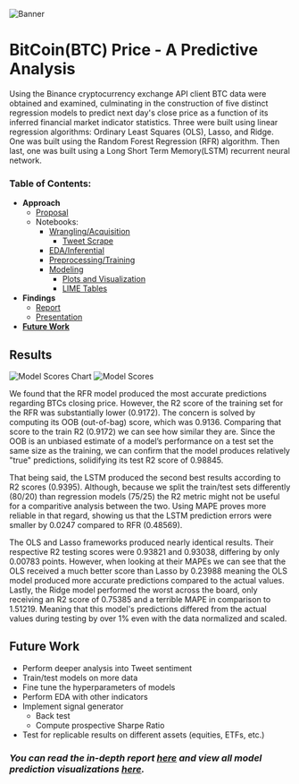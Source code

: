 ![Banner](https://static.coindesk.com/wp-content/uploads/2019/04/bitcoin-btc-chart-1200x600.jpg)
# BitCoin(BTC) Price - A Predictive Analysis 

Using the Binance cryptocurrency exchange API client BTC data were obtained and examined, culminating in the construction of five distinct regression models to predict next day's close price as a function of its inferred financial market indicator statistics. Three were built using linear regression algorithms: Ordinary Least Squares (OLS), Lasso, and Ridge. One was built using the Random Forest Regression (RFR) algorithm. Then last, one was built using a Long Short Term Memory(LSTM) recurrent neural network.

### Table of Contents:
- **Approach**
    - [Proposal](https://github.com/jra333/BTC-Price-Prediction/blob/main/BTC_PricePred_Proposal.pdf)
    - Notebooks:
        - [Wrangling/Acquisition](https://github.com/jra333/BTC-Price-Prediction/blob/main/Data%20Wrangling/BTC_Prediction_DataWrangling.ipynb)
          - [Tweet Scrape](https://github.com/jra333/BTC-Price-Prediction/blob/main/Data%20Wrangling/BTC_Tweet_Scrape.ipynb)
        - [EDA/Inferential](https://github.com/jra333/BTC-Price-Prediction/blob/main/Exploratory%20Data%20Analysis%20(EDA)/BTC_Prediction%20(EDA%20Stage).ipynb)
        - [Preprocessing/Training](https://github.com/jra333/BTC-Price-Prediction/blob/main/Preprocessing-Training/BTC_Prediction%20(Preprocessing_Training%20Stage).ipynb)
        - [Modeling](https://github.com/jra333/BTC-Price-Prediction/blob/main/Modeling/BTC_Prediction%20(Modeling%20Stage).ipynb)
          - [Plots and Visualization](https://github.com/jra333/BTC-Price-Prediction/tree/main/Modeling/plots_visualization)
          - [LIME Tables](https://github.com/jra333/BTC-Price-Prediction/tree/main/Modeling/LIME_tables)
- **Findings**
    - [Report](https://github.com/jra333/BTC-Price-Prediction/blob/main/BTC_PricePred_Report.pdf)
    - [Presentation](https://github.com/jra333/BTC-Price-Prediction/blob/main/BTC_PricePred_Presentation.pdf)
- [**Future Work**](https://github.com/jra333/BTC-Price-Prediction#future-work)


## Results
![Model Scores Chart](https://i.gyazo.com/2e50fce14c5e4ce362a924c3c4c3ebfe.png)
![Model Scores](https://i.gyazo.com/21fbbed4a1a8915db812bda9af6ff185.png)

We found that the RFR model produced the most accurate predictions regarding BTCs closing price. However, the R2 score of the training set for the RFR was substantially lower (0.9172). The concern is solved by computing its OOB (out-of-bag) score, which was 0.9136. Comparing that score to the train R2 (0.9172) we can see how similar they are. Since the OOB is an unbiased estimate of a model’s performance on a test set the same size as the training, we can confirm that the model produces relatively "true" predictions, solidifying its test R2 score of 0.98845.

That being said, the LSTM produced the second best results according to R2 scores (0.9395). Although, because we split the train/test sets differently (80/20) than regression models (75/25) the R2 metric might not be useful for a comparitive analysis between the two. Using MAPE proves more reliable in that regard, showing us that the LSTM prediction errors were smaller by 0.0247 compared to RFR (0.48569).

The OLS and Lasso frameworks produced nearly identical results. Their respective R2 testing scores were 0.93821 and 0.93038, differing by only 0.00783 points. However, when looking at their MAPEs we can see that the OLS received a much better score than Lasso by 0.23988 meaning the OLS model produced more accurate predictions compared to the actual values. Lastly, the Ridge model performed the worst across the board, only receiving an R2 score of 0.75385 and a terrible MAPE in comparison to 1.51219. Meaning that this model's predictions differed from the actual values during testing by over 1% even with the data normalized and scaled.

## Future Work

- Perform deeper analysis into Tweet sentiment
- Train/test models on more data
- Fine tune the hyperparameters of models 
- Perform EDA with other indicators 
- Implement signal generator
  - Back test 
  - Compute prospective Sharpe Ratio 
- Test for replicable results on different assets (equities, ETFs, etc.)


### ***You can read the in-depth report [here](https://github.com/jra333/BTC-Price-Prediction/blob/main/BTC_PricePred_Report.pdf) and view all model prediction visualizations [here](https://github.com/jra333/BTC-Price-Prediction/tree/main/Modeling/plots_visualization).***
